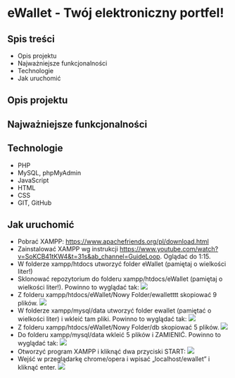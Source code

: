# eWallet - Twój elektroniczny portfel!
## Spis treści
* Opis projektu
* Najważniejsze funkcjonalności
* Technologie
* Jak uruchomić
## Opis projektu
## Najważniejsze funkcjonalności
## Technologie
* PHP
* MySQL, phpMyAdmin
* JavaScript
* HTML
* CSS
* GIT, GitHub

## Jak uruchomić
* Pobrać XAMPP: https://www.apachefriends.org/pl/download.html
* Zainstalować XAMPP wg instrukcji https://www.youtube.com/watch?v=SoKCB41tKW4&t=31s&ab_channel=GuideLoop. Oglądać do 1:15.
* W folderze xampp/htdocs utworzyć folder eWallet (pamiętaj o wielkości liter!)
* Sklonować repozytorium do folderu xampp/htdocs/eWallet (pamiętaj o wielkości liter!). Powinno to wyglądać tak:
<img src="https://github.com/PiotrWendzierski/ewallet/assets/114096435/f476a805-7c15-4dd9-af36-3bf8caafe971"></img>
* Z folderu xampp/htdocs/eWallet/Nowy Folder/ewalletttt skopiować 9 plików.
<img src="https://github.com/PiotrWendzierski/ewallet/assets/114096435/b956fd8c-a4cb-4e90-a004-e4794e4c7b58"></img>
* W folderze xampp/mysql/data utworzyć folder ewallet (pamiętać o wielkości liter) i wkleić tam pliki. Powinno to wyglądać tak:
<img src="https://github.com/PiotrWendzierski/ewallet/assets/114096435/71661ffc-bf0c-4109-93c9-e9135d17ec4b"></img>
* Z folderu xampp/htdocs/eWallet/Nowy Folder/db skopiować 5 plików.
<img src="https://github.com/PiotrWendzierski/ewallet/assets/114096435/9be45253-81f9-47bb-849e-bd32b75943cd"></img>
* Do folderu xampp/mysql/data wkleić 5 plików i ZAMIENIĆ. Powinno to wyglądać tak:
<img src="https://github.com/PiotrWendzierski/ewallet/assets/114096435/db681e3d-8908-4ed6-abe4-92e144ac730d"></img>
* Otworzyć program XAMPP i kliknąć dwa przyciski START:
<img src="https://github.com/PiotrWendzierski/ewallet/assets/114096435/200fc07d-7bf0-4215-8c6b-4e39131c4663"></img>
* Wejść w przeglądarkę chrome/opera i wpisać „localhost/ewallet” i kliknąć enter.
 <img src="https://github.com/PiotrWendzierski/ewallet/assets/114096435/c4d52c63-c455-4293-a8aa-c539164f8fac"></img>
